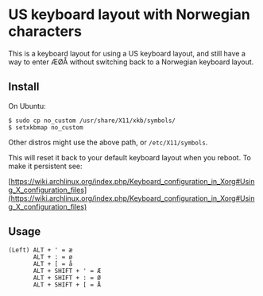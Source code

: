 # US keyboard layout with Norwegian characters

This is a keyboard layout for using a US keyboard layout, and still have a way to enter ÆØÅ without switching back to a Norwegian keyboard layout.

## Install

On Ubuntu:
```
$ sudo cp no_custom /usr/share/X11/xkb/symbols/
$ setxkbmap no_custom
```

Other distros might use the above path, or `/etc/X11/symbols`.

This will reset it back to your default keyboard layout when you reboot. To make it persistent see: 

[https://wiki.archlinux.org/index.php/Keyboard_configuration_in_Xorg#Using_X_configuration_files](https://wiki.archlinux.org/index.php/Keyboard_configuration_in_Xorg#Using_X_configuration_files)

## Usage

```
(Left) ALT + ' = æ
       ALT + : = ø
       ALT + [ = å
       ALT + SHIFT + ' = Æ
       ALT + SHIFT + : = Ø
       ALT + SHIFT + [ = Å
```

